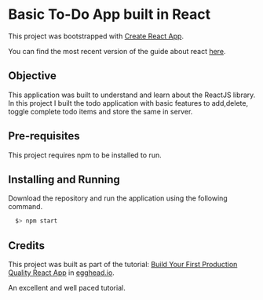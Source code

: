 # Basic To-Do App built in React

This project was bootstrapped with [Create React App](https://github.com/facebookincubator/create-react-app).

You can find the most recent version of the guide about react [here](https://github.com/facebookincubator/create-react-app/blob/master/packages/react-scripts/template/README.md).

## Objective
This application was built to understand and learn about the ReactJS library. In this project I built the todo application with basic features to add,delete, toggle complete todo items and store the same in server.

## Pre-requisites
This project requires npm to be installed to run.

## Installing and Running
Download the repository and run the application using the following command.

``` bash
  $> npm start
```

## Credits
This project was built as part of the tutorial: [Build Your First Production Quality React App](https://egghead.io/courses/build-your-first-production-quality-react-app) in [egghead.io](https://egghead.io).

An excellent and well paced tutorial.